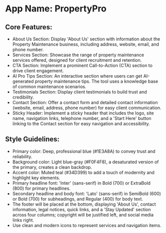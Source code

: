 # **App Name**: PropertyPro

## Core Features:

- About Us Section: Display 'About Us' section with information about the Property Maintenance business, including address, website, email, and phone number.
- Services Section: Showcase the range of property maintenance services offered, designed for client recruitment and retention.
- CTA Section: Implement a prominent Call-to-Action (CTA) section to drive client engagement.
- AI Pro Tips Section: An interactive section where users can get AI-generated property maintenance tips. The tool uses a knowledge base of common maintenance scenarios.
- Testimonials Section: Display client testimonials to build trust and credibility.
- Contact Section: Offer a contact form and detailed contact information (website, email, address, phone number) for easy client communication.
- Sticky Header: Implement a sticky header that includes the logo, site name, navigation links, telephone number, and a 'Start Here' button linking to the Contact section for easy navigation and accessibility.

## Style Guidelines:

- Primary color: Deep, professional blue (#1E3A8A) to convey trust and reliability.
- Background color: Light blue-gray (#F0F4F8), a desaturated version of the primary, creates a clean backdrop.
- Accent color: Muted teal (#34D399) to add a touch of modernity and highlight key elements.
- Primary headline font: 'Inter' (sans-serif) in Bold (700) or ExtraBold (800) for primary headlines.
- Secondary headline and body font: 'Lato' (sans-serif) in SemiBold (600) or Bold (700) for subheadings, and Regular (400) for body text.
- The footer will be placed at the bottom, displaying 'About Us', contact information, legal notices, quick links, and a 'Stay Updated' section across four columns; copyright will be justified left, and social media links right.
- Use clean and modern icons to represent services and navigation items.